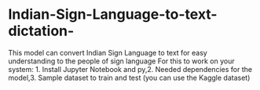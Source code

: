 # Indian-Sign-Language-to-text-dictation-
This model can convert Indian Sign Language to text  for easy understanding to the people of sign language
For this to work on your system: 1. Install Jupyter Notebook and py,2. Needed dependencies for the model,3. Sample dataset to train and test (you can use the Kaggle dataset)
